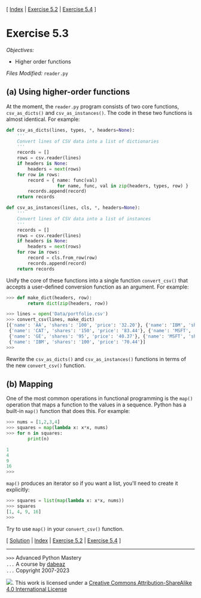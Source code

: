 \[ [Index](index.md) | [Exercise 5.2](ex5_2.md) | [Exercise 5.4](ex5_4.md) \]

# Exercise 5.3

*Objectives:*

- Higher order functions

*Files Modified:* `reader.py`

## (a) Using higher-order functions

At the moment, the `reader.py` program consists of two core functions, `csv_as_dicts()` and
`csv_as_instances()`. The code in these two functions is almost identical. For example:

```python
def csv_as_dicts(lines, types, *, headers=None):
    '''
    Convert lines of CSV data into a list of dictionaries
    '''
    records = []
    rows = csv.reader(lines)
    if headers is None:
        headers = next(rows)
    for row in rows:
        record = { name: func(val)
                   for name, func, val in zip(headers, types, row) }
        records.append(record)
    return records

def csv_as_instances(lines, cls, *, headers=None):
    '''
    Convert lines of CSV data into a list of instances
    '''
    records = []
    rows = csv.reader(lines)
    if headers is None:
        headers = next(rows)
    for row in rows:
        record = cls.from_row(row)
        records.append(record)
    return records
```

Unify the core of these functions into a single function `convert_csv()` that accepts a user-defined
conversion function as an argument. For example:

```python
>>> def make_dict(headers, row):
        return dict(zip(headers, row))

>>> lines = open('Data/portfolio.csv')
>>> convert_csv(lines, make_dict)
[{'name': 'AA', 'shares': '100', 'price': '32.20'}, {'name': 'IBM', 'shares': '50', 'price': '91.10'}, 
 {'name': 'CAT', 'shares': '150', 'price': '83.44'}, {'name': 'MSFT', 'shares': '200', 'price': '51.23'}, 
 {'name': 'GE', 'shares': '95', 'price': '40.37'}, {'name': 'MSFT', 'shares': '50', 'price': '65.10'}, 
 {'name': 'IBM', 'shares': '100', 'price': '70.44'}]
>>>
```

Rewrite the `csv_as_dicts()` and `csv_as_instances()` functions in terms of the new `convert_csv()`
function.

## (b) Mapping

One of the most common operations in functional programming is the `map()` operation that maps a function
to the values in a sequence. Python has a built-in `map()` function that does this. For
example:

```python
>>> nums = [1,2,3,4]
>>> squares = map(lambda x: x*x, nums)
>>> for n in squares:
        print(n)

1
4
9
16
>>>
```

`map()` produces an iterator so if you want a list, you'll need to create it explicitly:

```python
>>> squares = list(map(lambda x: x*x, nums))
>>> squares
[1, 4, 9, 16]
>>>
```

Try to use `map()` in your `convert_csv()` function.

\[ [Solution](soln5_3.md) | [Index](index.md) | [Exercise 5.2](ex5_2.md) | [Exercise 5.4](ex5_4.md) \]

----
`>>>` Advanced Python Mastery  
`...` A course by [dabeaz](https://www.dabeaz.com)  
`...` Copyright 2007-2023

![](https://i.creativecommons.org/l/by-sa/4.0/88x31.png). This work is licensed under
a [Creative Commons Attribution-ShareAlike 4.0 International License](http://creativecommons.org/licenses/by-sa/4.0/)
